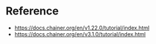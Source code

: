 # Reference
* https://docs.chainer.org/en/v1.22.0/tutorial/index.html
* https://docs.chainer.org/en/v3.1.0/tutorial/index.html
